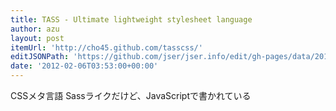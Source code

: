 ```yaml
---
title: TASS - Ultimate lightweight stylesheet language
author: azu
layout: post
itemUrl: 'http://cho45.github.com/tasscss/'
editJSONPath: 'https://github.com/jser/jser.info/edit/gh-pages/data/2012/02/index.json'
date: '2012-02-06T03:53:00+00:00'
---
```

CSSメタ言語
Sassライクだけど、JavaScriptで書かれている
